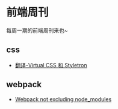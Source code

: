 # 前端周刊
每周一期的前端周刊来也~

## css

* [翻译-Virtual CSS 和 Styletron](https://www.zcfy.cc/article/virtual-css-with-styletron-1996.html)

## webpack

* [Webpack not excluding node_modules](https://stackoverflow.com/questions/33001237/webpack-not-excluding-node-modules)
